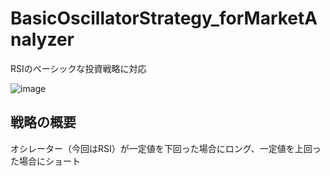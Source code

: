 # BasicOscillatorStrategy_forMarketAnalyzer
RSIのベーシックな投資戦略に対応

![image](https://user-images.githubusercontent.com/79554085/115128886-f16dd400-a01b-11eb-92b7-88d96fa91604.png)

## 戦略の概要
オシレーター（今回はRSI）が一定値を下回った場合にロング、一定値を上回った場合にショート
